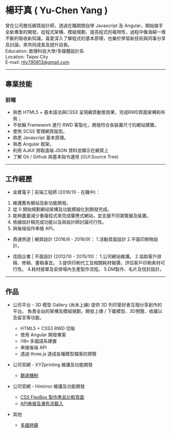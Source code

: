# 楊玗真 ( Yu-Chen Yang )

  曾在公司擔任網頁設計師，透過在職期間自學 Javascript 及 Angular，開始接手全新專案的開發，從程式架構、模組規劃、提高程式的複用性，過程中像海綿一樣不斷的吸收新知識，喜愛深入了解程式的基本原理，也樂於學習新技術與同事分享及討論，來共同成長及提升自我。<br>
  Education: 致理科技大學/多媒體設計系 </br>
  Location: Taipei City </br> 
  E-mail: rtly790813@gmail.com </br>
____________________________________________________________________

## 專業技能

### 前端
* 熟悉 HTML5 + 基本語法與CSS3 呈現網頁動態效果，完成RWD頁面架構和布局；
* 不依賴 Framework 進行 RWD 客製化，開發符合各裝置尺寸的網站建置。
* 使用 SCSS 管理網頁版型。
* 熟悉 Javascript 基本原理。
* 熟悉 Angular 框架。
* 利用 AJAX 撈取遠端 JSON 資料並顯示在網頁上
* 了解 Git / Github 與基本指令運用 (GUI:Source Tree)

____________________________________________________________________

## 工作經歷

* 金寶電子 | 前端工程師 (2016/10 - 在職中)：
1. 維護舊有網站及新功能開發。
2. 從 0 開始規劃網站架構及功能模組化到開發完成。
3. 能夠盡量減少重複程式來完成響應式網站，並支援不同瀏覽器及裝置。
4. 依據設計稿完成功能以及與設計師討論可行性。
5. 與後端協作串接 API。

* 鼎運旅遊 | 網頁設計 (2016/8 - 2016/9)：
1.活動頁面設計
2.平面印刷物設計。

* 佳因企業 | 平面設計 (2012/10 - 2015/10)：
1.公司網站維護。
2.協助客戶排稿、修稿、畫稿事宜。
3.提供印刷代工及相關耗材報價，評估客戶印刷素材可行性。
4.耗材接單及安排場內生產製作流程。
5.DM製作、名片及信封設計。

____________________________________________________________________

## 作品 

* 公司平台 - 3D 模型 Gallery (尚未上線)
  提供 3D 列印愛好者互相分享創作的平台。 
  負責全站的架構及模組規劃，開發上傳 / 下載模型、3D預覽、收藏以及留言等功能。
  * HTML5 + CSS3 RWD 切版
  * 使用 Angular 開發專案 
  * i18n 多國語系建置
  * 串接後端 API
  * 透過 three.js 達成各種模型檔案的預覽

* 公司官網 - XYZprinting 維護及功能開發
  * [篩選機制](https://www.xyzprinting.com/en-US/product)

* 公司官網 - Himirror 維護及功能開發
  * [CSS FlexBox 製作產品比較頁面](https://www.himirror.com/en-US/product/compare)
  * [API串接及瀑布流載入](https://www.himirror.com/en-US/user-story)
 
* 其他
  * [多國時鐘](https://codepen.io/zhenzhen/pen/KQezJy)


    
